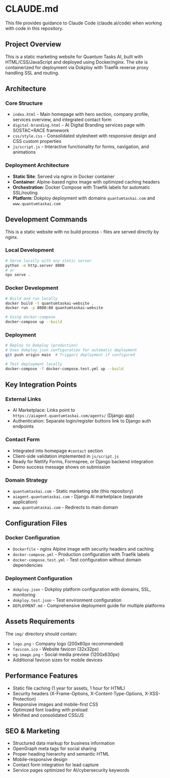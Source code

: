# CLAUDE.md

This file provides guidance to Claude Code (claude.ai/code) when working with code in this repository.

## Project Overview

This is a static marketing website for Quantum Tasks AI, built with HTML/CSS/JavaScript and deployed using Docker/nginx. The site is containerized for deployment via Dokploy with Traefik reverse proxy handling SSL and routing.

## Architecture

### Core Structure
- `index.html` - Main homepage with hero section, company profile, services overview, and integrated contact form
- `digital-branding.html` - AI Digital Branding services page with SOSTAC+RACE framework
- `css/style.css` - Consolidated stylesheet with responsive design and CSS custom properties
- `js/script.js` - Interactive functionality for forms, navigation, and animations

### Deployment Architecture
- **Static Site**: Served via nginx in Docker container
- **Container**: Alpine-based nginx image with optimized caching headers
- **Orchestration**: Docker Compose with Traefik labels for automatic SSL/routing
- **Platform**: Dokploy deployment with domains `quantumtaskai.com` and `www.quantumtaskai.com`

## Development Commands

This is a static website with no build process - files are served directly by nginx.

### Local Development
```bash
# Serve locally with any static server
python -m http.server 8000
# or
npx serve .
```

### Docker Development
```bash
# Build and run locally
docker build -t quantumtaskai-website .
docker run -p 8080:80 quantumtaskai-website

# Using docker-compose
docker-compose up --build
```

### Deployment
```bash
# Deploy to Dokploy (production)
# Uses dokploy.json configuration for automatic deployment
git push origin main  # Triggers deployment if configured

# Test deployment locally
docker-compose -f docker-compose.test.yml up --build
```

## Key Integration Points

### External Links
- AI Marketplace: Links point to `https://aiagent.quantumtaskai.com/agents/` (Django app)
- Authentication: Separate login/register buttons link to Django auth endpoints

### Contact Form
- Integrated into homepage `#contact` section
- Client-side validation implemented in `js/script.js`
- Ready for Netlify Forms, Formspree, or Django backend integration
- Demo success message shows on submission

### Domain Strategy
- `quantumtaskai.com` - Static marketing site (this repository)
- `aiagent.quantumtaskai.com` - Django AI marketplace (separate application)
- `www.quantumtaskai.com` - Redirects to main domain

## Configuration Files

### Docker Configuration
- `Dockerfile` - nginx Alpine image with security headers and caching
- `docker-compose.yml` - Production configuration with Traefik labels
- `docker-compose.test.yml` - Test configuration without domain dependencies

### Deployment Configuration
- `dokploy.json` - Dokploy platform configuration with domains, SSL, monitoring
- `dokploy.test.json` - Test environment configuration
- `DEPLOYMENT.md` - Comprehensive deployment guide for multiple platforms

## Assets Requirements

The `img/` directory should contain:
- `logo.png` - Company logo (200x60px recommended)
- `favicon.ico` - Website favicon (32x32px)
- `og-image.png` - Social media preview (1200x630px)
- Additional favicon sizes for mobile devices

## Performance Features

- Static file caching (1 year for assets, 1 hour for HTML)
- Security headers (X-Frame-Options, X-Content-Type-Options, X-XSS-Protection)
- Responsive images and mobile-first CSS
- Optimized font loading with preload
- Minified and consolidated CSS/JS

## SEO & Marketing

- Structured data markup for business information
- OpenGraph meta tags for social sharing
- Proper heading hierarchy and semantic HTML
- Mobile-responsive design
- Contact form integration for lead capture
- Service pages optimized for AI/cybersecurity keywords